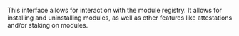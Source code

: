 This interface allows for interaction with the module registry. It allows for installing and uninstalling modules, as well as other features like attestations and/or staking on modules. 
